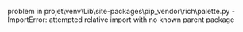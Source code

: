 problem in projet\venv\Lib\site-packages\pip\_vendor\rich\palette.py - ImportError: attempted relative import with no known parent package
